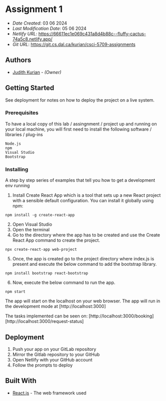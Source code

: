 # Assignment 1

* *Date Created*: 03 06 2024
* *Last Modification Date*: 05 06 2024
* *Netlify URL*: <https://66611ec1e069c431a8d4b88c--fluffy-cactus-74a5c8.netlify.app/>
* *Git URL*: <https://git.cs.dal.ca/kurian/csci-5709-assignments>

## Authors

* [Judith Kurian](jd800733@dal.ca) - *(Owner)*

## Getting Started

See deployment for notes on how to deploy the project on a live system.

### Prerequisites

To have a local copy of this lab / assingnment / project up and running on your local machine, you will first need to install the following software / libraries / plug-ins

```
Node.js
npm
Visual Studio
Bootstrap

```

### Installing

A step by step series of examples that tell you how to get a development env running


1. Install Create React App which is a tool that sets up a new React project with a sensible default configuration. You can install it globally using npm:

```
npm install -g create-react-app
```

2. Open Visual Studio
3. Open the terminal
4. Go to the directory where the app has to be created and use the Create React App command to create the project. 

```
npx create-react-app web-project
```

5. Once, the app is created go to the project directory where index.js is present and execute the below command to add the bootstrap library.

```
npm install bootstrap react-bootstrap
```

6. Now, execute the below command to run the app.

```
npm start
```

The app will start on the localhost on your web browser. The app will run in the development mode at [http://localhost:3000]

The tasks implemented can be seen on: 
[http://localhost:3000/booking] 
[http://localhost:3000/request-status] 

## Deployment

1. Push your app on your GitLab repository
2. Mirror the Gitlab repository to your GitHub
3. Open Netlify with your GitHub account
4. Follow the prompts to deploy

## Built With

* [React.js](https://react.dev/learn) - The web framework used